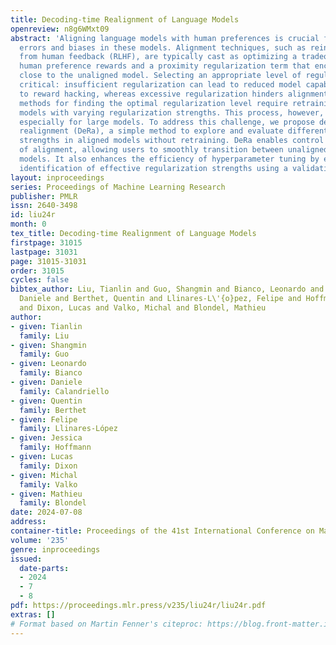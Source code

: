 ```yaml
---
title: Decoding-time Realignment of Language Models
openreview: n8g6WMxt09
abstract: 'Aligning language models with human preferences is crucial for reducing
  errors and biases in these models. Alignment techniques, such as reinforcement learning
  from human feedback (RLHF), are typically cast as optimizing a tradeoff between
  human preference rewards and a proximity regularization term that encourages staying
  close to the unaligned model. Selecting an appropriate level of regularization is
  critical: insufficient regularization can lead to reduced model capabilities due
  to reward hacking, whereas excessive regularization hinders alignment. Traditional
  methods for finding the optimal regularization level require retraining multiple
  models with varying regularization strengths. This process, however, is resource-intensive,
  especially for large models. To address this challenge, we propose decoding-time
  realignment (DeRa), a simple method to explore and evaluate different regularization
  strengths in aligned models without retraining. DeRa enables control over the degree
  of alignment, allowing users to smoothly transition between unaligned and aligned
  models. It also enhances the efficiency of hyperparameter tuning by enabling the
  identification of effective regularization strengths using a validation dataset.'
layout: inproceedings
series: Proceedings of Machine Learning Research
publisher: PMLR
issn: 2640-3498
id: liu24r
month: 0
tex_title: Decoding-time Realignment of Language Models
firstpage: 31015
lastpage: 31031
page: 31015-31031
order: 31015
cycles: false
bibtex_author: Liu, Tianlin and Guo, Shangmin and Bianco, Leonardo and Calandriello,
  Daniele and Berthet, Quentin and Llinares-L\'{o}pez, Felipe and Hoffmann, Jessica
  and Dixon, Lucas and Valko, Michal and Blondel, Mathieu
author:
- given: Tianlin
  family: Liu
- given: Shangmin
  family: Guo
- given: Leonardo
  family: Bianco
- given: Daniele
  family: Calandriello
- given: Quentin
  family: Berthet
- given: Felipe
  family: Llinares-López
- given: Jessica
  family: Hoffmann
- given: Lucas
  family: Dixon
- given: Michal
  family: Valko
- given: Mathieu
  family: Blondel
date: 2024-07-08
address:
container-title: Proceedings of the 41st International Conference on Machine Learning
volume: '235'
genre: inproceedings
issued:
  date-parts:
  - 2024
  - 7
  - 8
pdf: https://proceedings.mlr.press/v235/liu24r/liu24r.pdf
extras: []
# Format based on Martin Fenner's citeproc: https://blog.front-matter.io/posts/citeproc-yaml-for-bibliographies/
---
```

